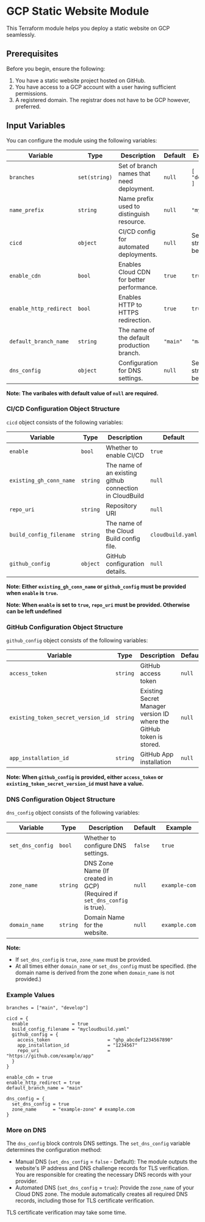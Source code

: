 # GCP Static Website Module

This Terraform module helps you deploy a static website on GCP seamlessly.

## Prerequisites

Before you begin, ensure the following:

1. You have a static website project hosted on GitHub.
2. You have access to a GCP account with a user having sufficient permissions.
3. A registered domain. The registrar does not have to be GCP however, preferred.


## Input Variables

You can configure the module using the following variables:

| Variable               | Type            | Description                                                                                      | Default       | Example                                      |
|------------------------|----------------|------------------------------------------------------------------------------------------------|---------------|----------------------------------------------|
| `branches`            | `set(string)`   | Set of branch names that need deployment.                                                     | `null`       | `[ "main", "develop" ]`                   |
| `name_prefix`         | `string`          | Name prefix used to distinguish resource.                                                      | `null`       | `"my-test"`                                     | 
| `cicd`         | `object`          | CI/CD config for automated deployments.                                                      | `null`       | See structure below                                       |
| `enable_cdn`         | `bool`          | Enables Cloud CDN for better performance.                                                     | `true`       | `true`                                       |
| `enable_http_redirect`| `bool`          | Enables HTTP to HTTPS redirection.                                                            | `true`       | `true`                                       |
| `default_branch_name` | `string`        | The name of the default production branch.                                                   | `"main"`       | `"main"`                                    |
| `dns_config`         | `object`        | Configuration for DNS settings.                                                              | `null`       | See structure below.                           |



**Note: The varibales with default value of `null` are required.**

### CI/CD Configuration Object Structure

`cicd` object consists of the following variables:

| Variable               | Type            | Description                                                                                      | Default       | Example                                      |
|------------------------|----------------|------------------------------------------------------------------------------------------------|---------------|----------------------------------------------|
| `enable`            | `bool`   | Whether to enable CI/CD                                                     | `true`       | `false`                   |
| `existing_gh_conn_name`       | `string`        | The name of an existing github connection in CloudBuild                                                                 | `null`       | `my_connection`                           |
| `repo_uri`         | `string`          | Repository URI                                                       | `null`       | `https://github.com/my_repo.git`                                       |
| `build_config_filename`         | `string`          | The name of the Cloud Build config file.                                                       | `cloudbuild.yaml`       | `build.yaml` 
| `github_config`         | `object`          | GitHub configuration details.                                                       | `null`       | See structure below  


**Note: Either `existing_gh_conn_name` or `github_config` must be provided when `enable` is `true`.**

**Note: When `enable` is set to `true`, `repo_uri` must be provided. Otherwise can be left undefined**

### GitHub Configuration Object Structure

`github_config` object consists of the following variables:

| Variable               | Type            | Description                                                                                      | Default       | Example                                      |
|------------------------|----------------|------------------------------------------------------------------------------------------------|---------------|----------------------------------------------|
| `access_token`            | `string`   | GitHub access token                                                     | `null`       | `ghp_************************************`                   |
| `existing_token_secret_version_id`            | `string`   | Existing Secret Manager version ID where the GitHub token is stored.                                                     | `null`       | `projects/123/secrets/my-secret/versions/1`                  |
| `app_installation_id`       | `string`        | GitHub App installation                                                                 | `null`       | `12345678`                           |

**Note: When `github_config` is provided, either `access_token` or `existing_token_secret_version_id` must have a value.**


### DNS Configuration Object Structure

`dns_config` object consists of the following variables:

| Variable               | Type            | Description                                                                                      | Default       | Example                                      |
|------------------------|----------------|------------------------------------------------------------------------------------------------|---------------|----------------------------------------------|
| `set_dns_config`            | `bool`   |  Whether to configure DNS settings.                                                     | `false`       | `true`                   |
| `zone_name`       | `string`        |  DNS Zone Name (If created in GCP) (Required if `set_dns_config` is true).                                                                 | `null`       | `example-com`                           |
| `domain_name`         | `string`          | Domain Name for the website.                                                       | `null`       | `example.com`                                       |


**Note:**
- If `set_dns_config` is `true`, `zone_name` must be provided.
- At all times either `domain_name` or `set_dns_config` must be specified. (the domain name is derived from the zone when `domain_name` is not provided.)

### Example Values

```hcl
branches = ["main", "develop"]

cicd = {
  enable                = true
  build_config_filename = "mycloudbuild.yaml"
  github_config = {
    access_token                     = "ghp_abcdef1234567890"
    app_installation_id              = "1234567"
    repo_uri                         = "https://github.com/example/app"
  }
}

enable_cdn = true
enable_http_redirect = true
default_branch_name = "main"

dns_config = {
  set_dns_config = true
  zone_name      = "example-zone" # example.com
}
```

### More on DNS

The `dns_config` block controls DNS settings.  The `set_dns_config` variable determines the configuration method:

- Manual DNS (`set_dns_config` = `false` - Default): The module outputs the website's IP address and DNS challenge records for TLS verification. You are responsible for creating the necessary DNS records with your provider.
- Automated DNS (`set_dns_config` = `true`): Provide the `zone_name` of your Cloud DNS zone. The module automatically creates all required DNS records, including those for TLS certificate verification.

TLS certificate verification may take some time.

